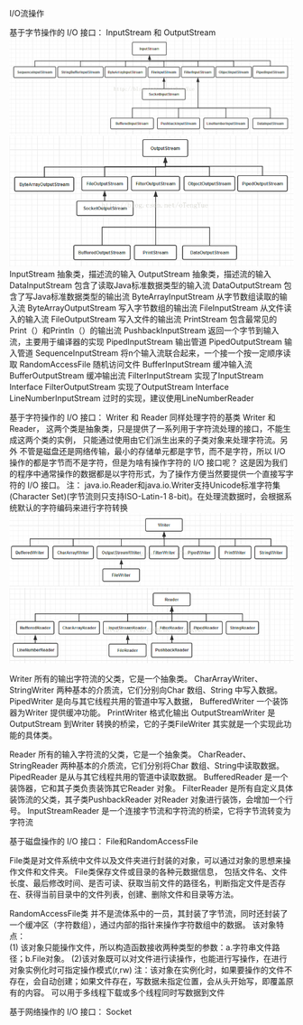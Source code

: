 I/O流操作

基于字节操作的 I/O 接口： InputStream 和 OutputStream
![InputStream.png](InputStream.png)
![OutputStream.png](OutputStream.png)
InputStream                           抽象类，描述流的输入
OutputStream                       抽象类，描述流的输入
DataInputStream                   包含了读取Java标准数据类型的输入流
DataOutputStream               包含了写Java标准数据类型的输出流
ByteArrayInputStream         从字节数组读取的输入流
ByteArrayOutputStream     写入字节数组的输出流
FileInputStream                     从文件读入的输入流
FileOutputStream                  写入文件的输出流
PrintStream                             包含最常见的Print（）和Println（）的输出流
PushbackInputStream         返回一个字节到输入流，主要用于编译器的实现
PipedInputStream                 输出管道
PipedOutputStream             输入管道
SequenceInputStream       将n个输入流联合起来，一个接一个按一定顺序读取
RandomAccessFile             随机访问文件
BufferInputStream                缓冲输入流
BufferOutputStream            缓冲输出流
FilterInputStream                 实现了InputStream Interface
FilterOutputStream              实现了OutputStream Interface
LineNumberInputStream    过时的实现，建议使用LineNumberReader

基于字符操作的 I/O 接口： Writer 和 Reader
同样处理字符的基类 Writer 和 Reader， 这两个类是抽象类，只是提供了一系列用于字符流处理的接口，不能生成这两个类的实例，
只能通过使用由它们派生出来的子类对象来处理字符流。另外 不管是磁盘还是网络传输，最小的存储单元都是字节，而不是字符，所以 I/O 操作的都是字节而不是字符，但是为啥有操作字符的 I/O 接口呢？
这是因为我们的程序中通常操作的数据都是以字符形式，为了操作方便当然要提供一个直接写字符的 I/O 接口。
注： java.io.Reader和java.io.Writer支持Unicode标准字符集(Character Set)(字节流则只支持ISO-Latin-1 8-bit)。在处理流数据时，会根据系统默认的字符编码来进行字符转换
![Writer.png](Writer.png)
![Reader.png](Reader.png)

Writer                                                         所有的输出字符流的父类，它是一个抽象类。
CharArrayWriter、StringWriter         两种基本的介质流，它们分别向Char 数组、String 中写入数据。
PipedWriter                                             是向与其它线程共用的管道中写入数据，
BufferedWriter                                        一个装饰器为Writer 提供缓冲功能。
PrintWriter                                               格式化输出
OutputStreamWriter                             是OutputStream 到Writer 转换的桥梁，它的子类FileWriter 其实就是一个实现此功能的具体类。

Reader                                                     所有的输入字符流的父类，它是一个抽象类。
CharReader、StringReader             两种基本的介质流，它们分别将Char 数组、String中读取数据。
PipedReader                                          是从与其它线程共用的管道中读取数据。
BufferedReader                                     是一个装饰器，它和其子类负责装饰其它Reader 对象。
FilterReader                                           是所有自定义具体装饰流的父类，其子类PushbackReader 对Reader 对象进行装饰，会增加一个行号。
InputStreamReader                              是一个连接字节流和字符流的桥梁，它将字节流转变为字符流

基于磁盘操作的 I/O 接口： File和RandomAccessFile

 File类是对文件系统中文件以及文件夹进行封装的对象，可以通过对象的思想来操作文件和文件夹。 File类保存文件或目录的各种元数据信息，
 包括文件名、文件长度、最后修改时间、是否可读、获取当前文件的路径名，判断指定文件是否存在、获得当前目录中的文件列表，创建、删除文件和目录等方法。
 
RandomAccessFile类 并不是流体系中的一员，其封装了字节流，同时还封装了一个缓冲区（字符数组），通过内部的指针来操作字符数组中的数据。 该对象特点：     
    (1) 该对象只能操作文件，所以构造函数接收两种类型的参数：a.字符串文件路径；b.File对象。
    (2)该对象既可以对文件进行读操作，也能进行写操作，在进行对象实例化时可指定操作模式(r,rw)
    注：该对象在实例化时，如果要操作的文件不存在，会自动创建；如果文件存在，写数据未指定位置，会从头开始写，即覆盖原有的内容。 可以用于多线程下载或多个线程同时写数据到文件

基于网络操作的 I/O 接口： Socket




